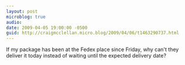 ```yaml
---
layout: post
microblog: true
audio: 
date: 2009-04-05 19:00:00 -0500
guid: http://craigmcclellan.micro.blog/2009/04/06/t1463290737.html
---
```

If my package has been at the Fedex place since Friday, why can't they deliver it today instead of waiting until the expected delivery date?
